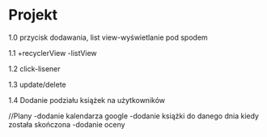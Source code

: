 # Projekt

1.0 przycisk dodawania, list view-wyświetlanie pod spodem

1.1   +recyclerView
      -listView

1.2 click-lisener

1.3 update/delete

1.4 Dodanie podziału książek na użytkowników




//Plany
-dodanie kalendarza google
-dodanie książki do danego dnia kiedy została skończona
-dodanie oceny
